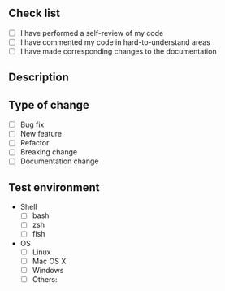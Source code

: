 <!-- Check all that apply [x] -->

## Check list

- [ ] I have performed a self-review of my code
- [ ] I have commented my code in hard-to-understand areas
- [ ] I have made corresponding changes to the documentation

## Description

<!-- Please include a summary of the change(and the related issue if any). Please also include relevant motivation and context when necessary. -->

## Type of change

- [ ] Bug fix
- [ ] New feature
- [ ] Refactor
- [ ] Breaking change
- [ ] Documentation change

## Test environment

- Shell
    - [ ] bash
    - [ ] zsh 
    - [ ] fish 
- OS
    - [ ] Linux
    - [ ] Mac OS X
    - [ ] Windows
    - [ ] Others: